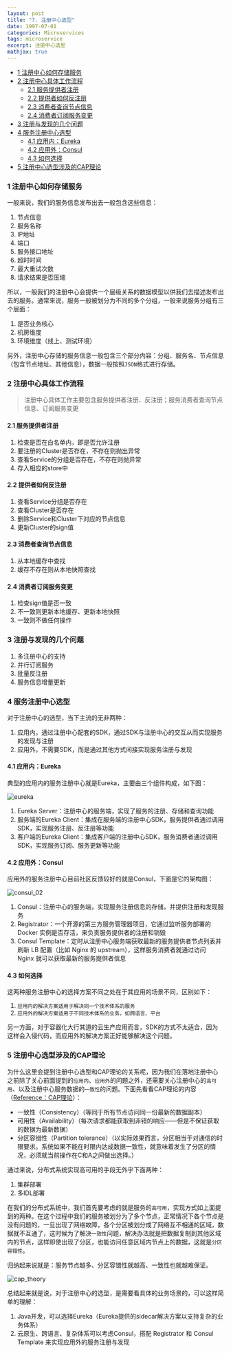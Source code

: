 ```yaml
---
layout: post
title: "7. 注册中心选型"
date: 1997-07-01
categories: Microservices
tags: microservice
excerpt: 注册中心选型
mathjax: true
---
```


- [1 注册中心如何存储服务](#1-注册中心如何存储服务)
- [2 注册中心具体工作流程](#2-注册中心具体工作流程)
  - [2.1 服务提供者注册](#21-服务提供者注册)
  - [2.2 提供者如何反注册](#22-提供者如何反注册)
  - [2.3 消费者查询节点信息](#23-消费者查询节点信息)
  - [2.4 消费者订阅服务变更](#24-消费者订阅服务变更)
- [3 注册与发现的几个问题](#3-注册与发现的几个问题)
- [4 服务注册中心选型](#4-服务注册中心选型)
  - [4.1 应用内：Eureka](#41-应用内eureka)
  - [4.2 应用外：Consul](#42-应用外consul)
  - [4.3 如何选择](#43-如何选择)
- [5 注册中心选型涉及的CAP理论](#5-注册中心选型涉及的cap理论)

### 1 注册中心如何存储服务

一般来说，我们的服务信息发布出去一般包含这些信息：

1. 节点信息
2. 服务名称
3. IP地址
4. 端口
5. 服务接口地址
6. 超时时间
7. 最大重试次数
8. 请求结果是否压缩

所以，一般我们的注册中心会提供一个层级关系的数据模型以供我们去描述发布出去的服务。通常来说，服务一般被划分为不同的多个分组，一般来说服务分组有三个层面：

1. 是否业务核心
2. 机房维度
3. 环境维度（线上、测试环境）

另外，注册中心存储的服务信息一般包含三个部分内容：分组、服务名、节点信息（包含节点地址、其他信息），数据一般按照`JSON`格式进行存储。

### 2 注册中心具体工作流程

> 注册中心具体工作主要包含服务提供者注册、反注册；服务消费者查询节点信息、订阅服务变更

#### 2.1 服务提供者注册

1. 检查是否在白名单内，即是否允许注册
2. 要注册的Cluster是否存在，不存在则抛出异常
3. 查看Service的分组是否存在，不存在则抛异常
4. 存入相应的store中

#### 2.2 提供者如何反注册

1. 查看Service分组是否存在
2. 查看Cluster是否存在
3. 删除Service和Cluster下对应的节点信息
4. 更新Cluster的sign值

#### 2.3 消费者查询节点信息

1. 从本地缓存中查找
2. 缓存不存在则从本地快照查找

#### 2.4 消费者订阅服务变更

1. 检查sign值是否一致
2. 不一致则更新本地缓存、更新本地快照
3. 一致则不做任何操作

### 3 注册与发现的几个问题

1. 多注册中心的支持
2. 并行订阅服务
3. 批量反注册
4. 服务信息增量更新

### 4 服务注册中心选型

对于注册中心的选型，当下主流的无非两种：

1. 应用内，通过注册中心配套的SDK，通过SDK与注册中心的交互从而实现服务的发现与注册
2. 应用外，不需要SDK，而是通过其他方式间接实现服务注册与发现

#### 4.1 应用内：Eureka

典型的应用内的服务注册中心就是Eureka，主要由三个组件构成，如下图：

![eureka](../../images/microservice/eureka_architecture.png)

1. Eureka Server：注册中心的服务端，实现了服务的注册、存储和查询功能
2. 服务端的Eureka Client：集成在服务端的注册中心SDK，服务提供者通过调用SDK，实现服务注册、反注册等功能
3. 客户端的Eureka Client：集成客户端的注册中心SDK，服务消费者通过调用SDK，实现服务订阅、服务更新等功能

#### 4.2 应用外：Consul

应用外的服务注册中心目前社区反馈较好的就是Consul，下面是它的架构图：

![consul_02](../../images/microservice/consul_02.png)

1. Consul：注册中心的服务端，实现服务注册信息的存储，并提供注册和发现服务
2. Registrator：一个开源的第三方服务管理器项目，它通过监听服务部署的 Docker 实例是否存活，来负责服务提供者的注册和销毁
3. Consul Template：定时从注册中心服务端获取最新的服务提供者节点列表并刷新 LB 配置（比如 Nginx 的 upstream），这样服务消费者就通过访问 Nginx 就可以获取最新的服务提供者信息

#### 4.3 如何选择

这两种服务注册中心的选择方案不同之处在于其应用的场景不同，区别如下：

1. `应用内的解决方案适用于解决同一个技术体系的服务`
2. `应用外的解决方案适用于不同技术体系的业务，如跨语言、平台`

另一方面，对于容器化大行其道的云生产应用而言，SDK的方式不太适合，因为这样会入侵代码，而应用外的解决方案正好能够解决这个问题。

### 5 注册中心选型涉及的CAP理论

为什么这里会提到注册中心选型和CAP理论的关系呢，因为我们在落地注册中心之前除了关心前面提到的`应用内`、`应用外`的问题之外，还需要关心注册中心的`高可用`、以及注册中心服务数据的`一致性`的问题。下面先看看CAP理论的内容（[Reference：CAP理论](https://zh.wikipedia.org/wiki/CAP%E5%AE%9A%E7%90%86)）：

* 一致性（Consistency）（等同于所有节点访问同一份最新的数据副本）
* 可用性（Availability）（每次请求都能获取到非错的响应——但是不保证获取的数据为最新数据）
* 分区容错性（Partition tolerance）（以实际效果而言，分区相当于对通信的时限要求。系统如果不能在时限内达成数据一致性，就意味着发生了分区的情况，必须就当前操作在C和A之间做出选择。）

通过来说，分布式系统实现高可用的手段无外乎下面两种：

1. 集群部署
2. 多IDL部署

在我们的分布式系统中，我们首先要考虑的就是服务的`高可用`，实现方式如上面提到的两种。在这个过程中我们的服务被划分为了多个节点，正常情况下各个节点是没有问题的，一旦出现了网络故障，各个分区被划分成了网络互不相通的区域，数据就不互通了，这时候为了解决`一致性`问题，解决办法就是把数据复制到其他区域内的节点，这样即使出现了分区，也能访问任意区域内节点上的数据，这就是`分区容错性`。

归纳起来说就是：服务节点越多、分区容错性就越高、一致性也就越难保证。

![cap_theory](../../images/microservice/cap_theory.jpg)

总结起来就是说，对于注册中心的选型，是需要看具体的业务场景的，可以这样简单的理解：

1. Java开发，可以选择Eureka（Eureka提供的sidecar解决方案以支持复杂的业务体系）
2. 云原生、跨语言、复杂体系可以考虑Consul，搭配 Registrator 和 Consul Template 来实现应用外的服务注册与发现
